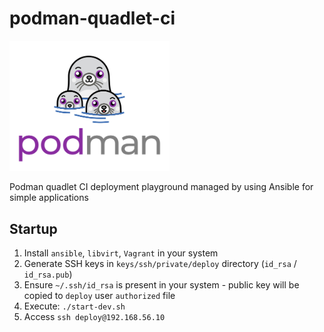 # podman-quadlet-ci

<img src="/doc/images/podman-logo.png" width="256" alt="Podman logo" />

Podman quadlet CI deployment playground managed by using Ansible for simple applications

## Startup

1. Install `ansible`, `libvirt`, `Vagrant` in your system
2. Generate SSH keys in `keys/ssh/private/deploy` directory (`id_rsa` / `id_rsa.pub`)
3. Ensure `~/.ssh/id_rsa` is present in your system - public key will be copied to `deploy` user `authorized` file
4. Execute: `./start-dev.sh`
5. Access `ssh deploy@192.168.56.10`

